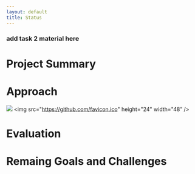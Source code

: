 ```yaml
---
layout: default
title: Status
---
```




### add task 2 material here


# Project Summary


# Approach
![][1]
\<img src="https://github.com/favicon.ico" height="24" width="48” /\>
# Evaluation


# Remaing Goals and Challenges

[1]:	https://github.com/Moe202/Reward-Finder/blob/master/images/level1.jpeg